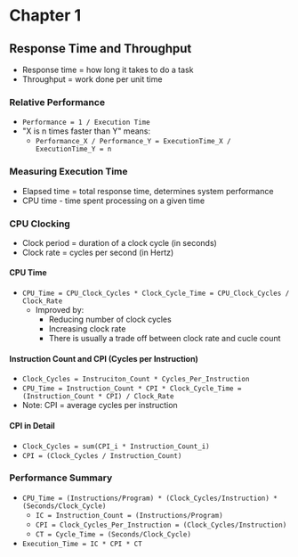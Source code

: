# Chapter 1
## Response Time and Throughput
* Response time = how long it takes to do a task
* Throughput = work done per unit time
### Relative Performance
* `Performance = 1 / Execution Time`
* "X is n times faster than Y" means:
  * `Performance_X / Performance_Y = ExecutionTime_X / ExecutionTime_Y = n`
### Measuring Execution Time
* Elapsed time = total response time, determines system performance
* CPU time - time spent processing on a given time
### CPU Clocking
* Clock period = duration of a clock cycle (in seconds)
* Clock rate = cycles per second (in Hertz)
#### CPU Time
* `CPU_Time = CPU_Clock_Cycles * Clock_Cycle_Time = CPU_Clock_Cycles / Clock_Rate`
  * Improved by:
    * Reducing number of clock cycles
    * Increasing clock rate
    * There is usually a trade off between clock rate and cucle count
#### Instruction Count and CPI (Cycles per Instruction)
* `Clock_Cycles = Instruciton_Count * Cycles_Per_Instruction`
* `CPU_Time = Instruction_Count * CPI * Clock_Cycle_Time = (Instruction_Count * CPI) / Clock_Rate`
* Note: CPI = average cycles per instruction
#### CPI in Detail
* `Clock_Cycles = sum(CPI_i * Instruction_Count_i)`
* `CPI = (Clock_Cycles / Instruction_Count)`
### Performance Summary
* `CPU_Time = (Instructions/Program) * (Clock_Cycles/Instruction) * (Seconds/Clock_Cycle)`
  * `IC = Instruction_Count = (Instructions/Program)`
  * `CPI = Clock_Cycles_Per_Instruction = (Clock_Cycles/Instruction)`
  * `CT = Cycle_Time = (Seconds/Clock_Cycle)`
* `Execution_Time = IC * CPI * CT`
